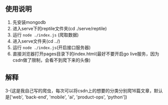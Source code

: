 ## 使用说明
1. 先安装mongodb
2. 进入serve下的reptile文件夹(cd ./serve/reptile)
3. 运行 ```node ./index.js``` (爬取数据)
4. 进入serve文件夹(cd ../)
5. 运行 ```node ./index.js```(开启接口服务器)
6. 直接浏览器打开pages目录下的index.html(最好不要开启go live服务，因为csdn做了限制，会看不到爬下来的头像)
## 解释
3-(这是我自己写的爬虫，每次可以将csdn上的想要的分类分别爬16篇文章，默认是['web', 'back-end', 'mobile', 'ai', 'product-ops', 'python'])
